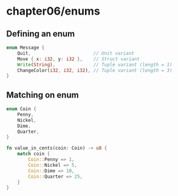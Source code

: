 # chapter06/enums

## Defining an enum

```rust
enum Message {
    Quit,                       // Unit variant
    Move { x: i32, y: i32 },    // Struct variant
    Write(String),              // Tuple variant (length = 1)
    ChangeColor(i32, i32, i32), // Tuple variant (length = 3)
}
```

## Matching on enum

```rust
enum Coin {
    Penny,
    Nickel,
    Dime,
    Quarter,
}

fn value_in_cents(coin: Coin) -> u8 {
    match coin {
        Coin::Penny => 1,
        Coin::Nickel => 5,
        Coin::Dime => 10,
        Coin::Quarter => 25,
    }
}
```
